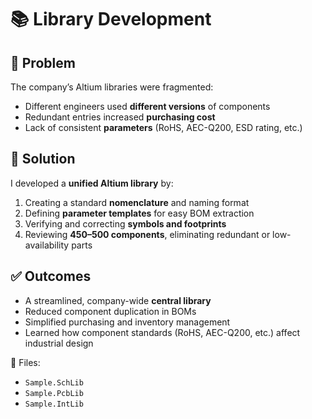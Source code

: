 # 📚 Library Development

## 🔹 Problem
The company’s Altium libraries were fragmented:
- Different engineers used **different versions** of components  
- Redundant entries increased **purchasing cost**  
- Lack of consistent **parameters** (RoHS, AEC-Q200, ESD rating, etc.)  

## 🔹 Solution
I developed a **unified Altium library** by:
1. Creating a standard **nomenclature** and naming format  
2. Defining **parameter templates** for easy BOM extraction  
3. Verifying and correcting **symbols and footprints**  
4. Reviewing **450–500 components**, eliminating redundant or low-availability parts  

## ✅ Outcomes
- A streamlined, company-wide **central library**  
- Reduced component duplication in BOMs  
- Simplified purchasing and inventory management  
- Learned how component standards (RoHS, AEC-Q200, etc.) affect industrial design  

📂 Files:  
- `Sample.SchLib`
- `Sample.PcbLib`
- `Sample.IntLib`
